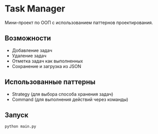 # Task Manager

Мини-проект по ООП с использованием паттернов проектирования.

## Возможности
- Добавление задач
- Удаление задач
- Отметка задач как выполненных
- Сохранение и загрузка из JSON

## Использованные паттерны
- Strategy (для выбора способа хранения задач)
- Command (для выполнения действий через команды)

## Запуск
```bash
python main.py

